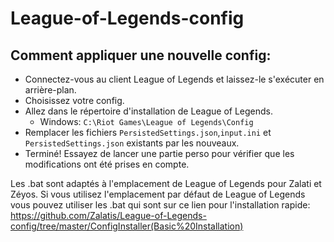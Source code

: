 # League-of-Legends-config

## Comment appliquer une nouvelle config:
* Connectez-vous au client League of Legends et laissez-le s'exécuter en arrière-plan.
* Choisissez votre config.
* Allez dans le répertoire d'installation de League of Legends.
    * Windows: `C:\Riot Games\League of Legends\Config`
* Remplacer les fichiers `PersistedSettings.json`,`input.ini` et `PersistedSettings.json` existants par les nouveaux.
* Terminé! Essayez de lancer une partie perso pour vérifier que les modifications ont été prises en compte.

Les .bat sont adaptés à l'emplacement de League of Legends pour Zalati et Zéyos.
Si vous utilisez l'emplacement par défaut de League of Legends vous pouvez utiliser les .bat qui sont sur ce lien pour l'installation rapide:
https://github.com/Zalatis/League-of-Legends-config/tree/master/ConfigInstaller(Basic%20Installation)
